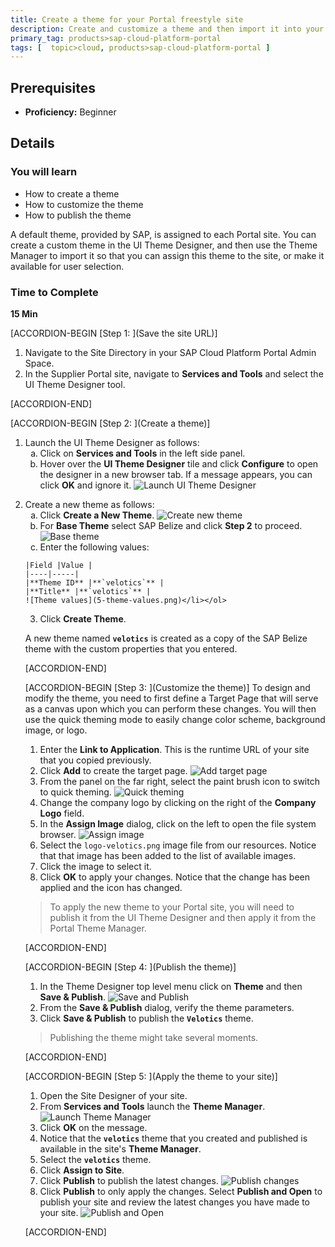 ```yaml
---
title: Create a theme for your Portal freestyle site
description: Create and customize a theme and then import it into your Portal freestyle site.
primary_tag: products>sap-cloud-platform-portal
tags: [  topic>cloud, products>sap-cloud-platform-portal ]
---
```


## Prerequisites  
 - **Proficiency:** Beginner

## Details
### You will learn  
  - How to create a theme
  - How to customize the theme
  - How to publish the theme

A default theme, provided by SAP, is assigned to each Portal site. You can create a custom theme in the UI Theme Designer, and then use the Theme Manager to import it so that you can assign this theme to the site, or make it available for user selection.

### Time to Complete
**15 Min**

[ACCORDION-BEGIN [Step 1: ](Save the site URL)]
  1. Navigate to the Site Directory in your SAP Cloud Platform Portal Admin Space.
  2. In the Supplier Portal site, navigate to **Services and Tools** and select the UI Theme Designer tool.


[ACCORDION-END]

[ACCORDION-BEGIN [Step 2: ](Create a theme)]

  1. Launch the UI Theme Designer as follows:
    <ol type="a"><li>Click on **Services and Tools** in the left side panel.
    </li><li>Hover over the **UI Theme Designer** tile and click  **Configure** to open the designer in a new browser tab.
    If a message appears, you can click **OK** and ignore it.
![Launch UI Theme Designer](2-launch-theme-designer.png)
</li></ol>

  2. Create a new theme as follows:
    <ol type="a"><li>Click **Create a New Theme**.
    ![Create new theme](3-create-theme.png)
    </li><li>For **Base Theme** select SAP Belize and click **Step 2** to proceed.
    ![Base theme](4-base-theme.png)
    </li><li>Enter the following values:

    |Field |Value |
    |----|-----|
    |**Theme ID** |**`velotics`** |
    |**Title** |**`velotics`** |
    ![Theme values](5-theme-values.png)</li></ol>
  3. Click **Create Theme**.

A new theme named **`velotics`** is created as a copy of the SAP Belize theme with the custom properties that you entered.


[ACCORDION-END]

[ACCORDION-BEGIN [Step 3: ](Customize the theme)]
To design and modify the theme, you need to first define a Target Page that will serve as a canvas upon which you can perform these changes. You will then use the quick theming mode to easily change color scheme, background image, or logo.

  1. Enter the **Link to Application**. This is the runtime URL of your site that you copied previously.
  2. Click **Add** to create the target page.
  ![Add target page](6-target-pages.png)
  3. From the panel on the far right, select the paint brush icon to switch to quick theming.
  ![Quick theming](7-quick-theming.png)
  4.	Change the company logo by clicking on the right of the **Company Logo** field.
  5.	In the **Assign Image** dialog, click on the left to open the file system browser.
  ![Assign image](8-save-image.png)
  6.	Select the `logo-velotics.png` image file from our resources. Notice that that image has been added to the list of available images.
  8.	Click the image to select it.
  9.	Click **OK** to apply your changes. Notice that the change has been applied and the icon has changed.
>To apply the new theme to your Portal site, you will need to publish it from the UI Theme Designer and then apply it from the Portal Theme Manager.

[ACCORDION-END]

[ACCORDION-BEGIN [Step 4: ](Publish the theme)]

  1. In the Theme Designer top level menu click on **Theme** and then **Save & Publish**.
  ![Save and Publish](9-save-and-publish.png)
  2. From the **Save & Publish** dialog, verify the theme parameters.
  3. Click **Save & Publish** to publish the **`Velotics`** theme.
>Publishing the theme might take several moments.

  [ACCORDION-END]

  [ACCORDION-BEGIN [Step 5: ](Apply the theme to your site)]

  1. Open the Site Designer of your site.
  2. From **Services and Tools** launch the **Theme Manager**.
  ![Launch Theme Manager](10-launch-theme-manager.png)
  3. Click **OK** on the message.
  4. Notice that the **`velotics`** theme that you created and published is available in the site's **Theme Manager**.
  5. Select the **`velotics`** theme.
  6. Click **Assign to Site**.
  7. Click **Publish** to publish the latest changes.
  ![Publish changes](11-publish-changes.png)
  8. Click **Publish** to only apply the changes. Select **Publish and Open** to publish your site and review the latest changes you have made to your site.
  ![Publish and Open](12-publish-and-open.png)

  [ACCORDION-END]
